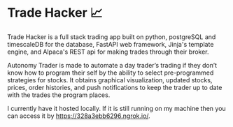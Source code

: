 # Trade Hacker 📈
Trade Hacker is a full stack trading app built on python, postgreSQL and timescaleDB for the database, FastAPI web framework, Jinja's template engine, and Alpaca's REST api for making trades through their broker. 

Autonomy Trader is made to automate a day trader’s trading if they don’t know how to program their self by the ability to select pre-programmed strategies for stocks. It obtains graphical visualization, updated stocks, prices, order histories, and push notifications to keep the trader up to date with the trades the program places. 

I currently have it hosted locally. If it is still running on my machine then you can access it by https://328a3ebb6296.ngrok.io/. 



